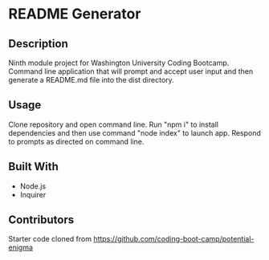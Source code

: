 # README Generator

## Description
Ninth module project for Washington University Coding Bootcamp. Command line application that will prompt and accept user input and then generate a README.md file into the dist directory. 

## Usage
Clone repository and open command line. Run "npm i" to install dependencies and then use command "node index" to launch app. Respond to prompts as directed on command line. 

## Built With
- Node.js
- Inquirer

## Contributors
Starter code cloned from https://github.com/coding-boot-camp/potential-enigma





